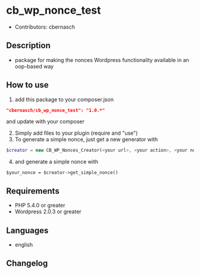 cb_wp_nonce_test
================

* Contributors: cbernasch

Description
-----------

* package for making the nonces Wordpress functionality available in an oop-based way

How to use
------------
 1. add this package to your composer.json

 ```json
 "cbernasch/cb_wp_nonce_test": "1.0.*"
 ```

 and update with your composer

 2. Simply add files to your plugin (require and "use")
 3. To generate a simple nonce, just get a new generator with
 ```php
 $creator = new CB_WP_Nonces_Creator(<your url>, <your action>, <your nonce name>);
 ```
 4. and generate a simple nonce with
 ```
 $your_nonce = $creator->get_simple_nonce()
 ```

Requirements
------------

* PHP 5.4.0 or greater
* Wordpress 2.0.3 or greater

Languages
------------

* english

Changelog
---------
